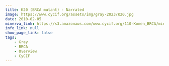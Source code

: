 ```yaml
---
title: K20 (BRCA mutant) - Narrated
image: https://www.cycif.org/assets/img/gray-2023/K20.jpg
date: 2010-02-05
minerva_link: https://s3.amazonaws.com/www.cycif.org/110-Komen_BRCA/minerva-story-K20/index.html
info_link: null
show_page_link: false
tags:
    - Gray
    - BRCA
    - Overview
    - CyCIF
---
```

